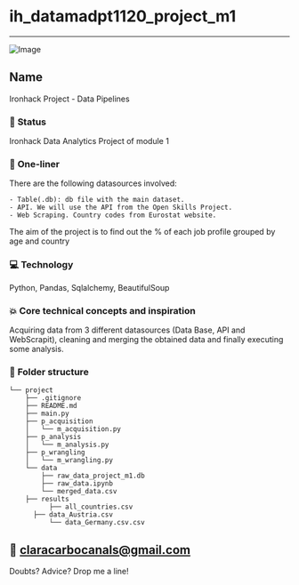 # ih_datamadpt1120_project_m1

---

![Image](https://res.cloudinary.com/springboard-images/image/upload/q_auto,f_auto,fl_lossy/wordpress/2019/05/aiexcerpt.png)

## **Name**
Ironhack Project - Data Pipelines 

### :baby: **Status**
Ironhack Data Analytics Project of module 1


### :running: **One-liner**
There are the following datasources involved:

	- Table(.db): db file with the main dataset.
	- API. We will use the API from the Open Skills Project.
	- Web Scraping. Country codes from Eurostat website.

The aim of the project is to find out the % of each job profile grouped by age and country

### :computer: **Technology**
Python, Pandas, Sqlalchemy, BeautifulSoup

### :boom: **Core technical concepts and inspiration**
Acquiring data from 3 different datasources (Data Base, API and WebScrapit), cleaning and merging the obtained data and finally executing some analysis.

### :file_folder: **Folder structure**
```
└── project
    ├── .gitignore
    ├── README.md
    ├── main.py
    ├── p_acquisition
    │   └── m_acquisition.py
    ├── p_analysis
    │   └── m_analysis.py
    ├── p_wrangling
    │   └── m_wrangling.py
    └── data
        ├── raw_data_project_m1.db
        ├── raw_data.ipynb
        └── merged_data.csv
    ├── results
          ├── all_countries.csv
	  ├── data_Austria.csv
          └── data_Germany.csv.csv

```

## :love_letter: claracarbocanals@gmail.com
Doubts? Advice?  Drop me a line!
	
